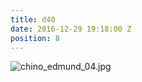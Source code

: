 ```yaml
---
title: d40
date: 2016-12-29 19:18:00 Z
position: 8
---
```


![chino_edmund_04.jpg](/uploads/chino_edmund_04.jpg)